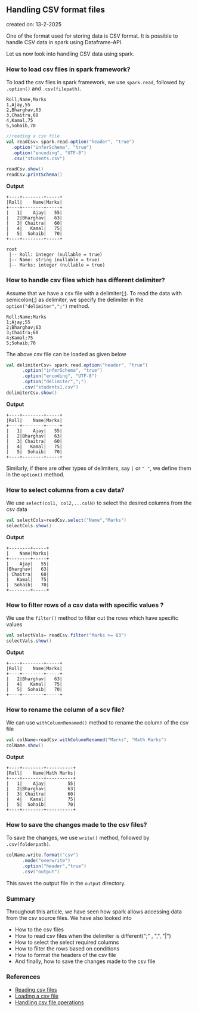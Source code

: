 ## Handling CSV format files

created on: 13-2-2025

One of the format used for storing data is CSV format. It is possible to handle CSV data in spark using Dataframe-API.

Let us now look into handling CSV data using spark.

### How to load csv files in spark framework?
To load the csv files in spark framework, we use `spark.read`, followed by `.option()` and `.csv(filepath)`.
```csv
Roll,Name,Marks
1,Ajay,55
2,Bharghav,63
3,Chaitra,60
4,Kamal,75
5,Sohaib,70
```
```scala
//reading a csv file
val readCsv= spark.read.option("header", "true")
  .option("inferSchema", "true")
  .option("encoding", "UTF-8")
  .csv("students.csv")

readCsv.show()
readCsv.printSchema()
```
**Output**
```text
+----+--------+-----+
|Roll|    Name|Marks|
+----+--------+-----+
|   1|    Ajay|   55|
|   2|Bharghav|   63|
|   3| Chaitra|   60|
|   4|   Kamal|   75|
|   5|  Sohaib|   70|
+----+--------+-----+

root
 |-- Roll: integer (nullable = true)
 |-- Name: string (nullable = true)
 |-- Marks: integer (nullable = true)
```

### How to handle csv files which has different delimiter?
Assume that we have a csv file with a delimiter(;). To read the data with semicolon(;) as delimiter, we specify the delimiter in the `option("delimiter",";")` method.
```csv
Roll;Name;Marks
1;Ajay;55
2;Bharghav;63
3;Chaitra;60
4;Kamal;75
5;Sohaib;70
```
The above csv file can be loaded as given below
```scala
val delimiterCsv= spark.read.option("header", "true")
      .option("inferSchema", "true")
      .option("encoding", "UTF-8")
      .option("delimiter",";")
      .csv("students1.csv")
delimiterCsv.show()
```
**Output**
```text
+----+--------+-----+
|Roll|    Name|Marks|
+----+--------+-----+
|   1|    Ajay|   55|
|   2|Bharghav|   63|
|   3| Chaitra|   60|
|   4|   Kamal|   75|
|   5|  Sohaib|   70|
+----+--------+-----+
```
Similarly, if there are other types of delimiters, say `|` or `" "`, we define them in the `option()` method. 

### How to select columns from a csv data?
We use `select(col1, col2,...colN)` to select the desired columns from the csv data
```scala
val selectCols=readCsv.select("Name","Marks")
selectCols.show()
```
**Output**
```text
+--------+-----+
|    Name|Marks|
+--------+-----+
|    Ajay|   55|
|Bharghav|   63|
| Chaitra|   60|
|   Kamal|   75|
|  Sohaib|   70|
+--------+-----+
```
### How to filter rows of a csv data with specific values ?
We use the `filter()` method to filter out the rows which have specific values
```scala
val selectVals= readCsv.filter("Marks >= 63")
selectVals.show()
```
**Output**
```text
+----+--------+-----+
|Roll|    Name|Marks|
+----+--------+-----+
|   2|Bharghav|   63|
|   4|   Kamal|   75|
|   5|  Sohaib|   70|
+----+--------+-----+
```

### How to rename the column of a scv file?
We can use `withColumnRenamed()` method to rename the column of the csv file
```scala
val colName=readCsv.withColumnRenamed("Marks", "Math Marks")
colName.show()
```
**Output**
```text
+----+--------+----------+
|Roll|    Name|Math Marks|
+----+--------+----------+
|   1|    Ajay|        55|
|   2|Bharghav|        63|
|   3| Chaitra|        60|
|   4|   Kamal|        75|
|   5|  Sohaib|        70|
+----+--------+----------+
```
### How to save the changes made to the csv files?
To save the changes, we use `write()` method, followed by `.csv(folderpath)`.
```scala
colName.write.format("csv")
      .mode("overwrite")
      .option("header","true")
      .csv("output")
```
This saves the output file in the `output` directory.

### Summary
Throughout this article, we have seen how spark allows accessing data from the csv source files.
We have also looked into
- How to the csv files
- How to read csv files when the delimiter is different(";" , ",", "|")
- How to select the select required columns
- How to filter the rows based on conditions
- How to format the headers of the csv file
- And finally, how to save the changes made to the csv file

### References
- [Reading csv files](https://docs.databricks.com/en/query/formats/csv.html)
- [Loading a csv file](https://stackoverflow.com/questions/29704333/spark-load-csv-file-as-dataframe)
- [Handling csv file operations](https://spark.apache.org/docs/latest/sql-data-sources-csv.html)



